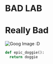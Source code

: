 # BAD LAB
# Really Bad

![Goog Image :D](https://s1.qwant.com/thumbr/474x668/a/6/62f371714014374f3813495ab9a2f1e478ef7e76cd350bbb60bb6cae658c5c/th.jpg?u=https%3A%2F%2Ftse.mm.bing.net%2Fth%3Fid%3DOIP.sKCcK8QL4h9acxEYEQUy7wHaKc%26pid%3DApi&q=0&b=1&p=0&a=0)

``` python
def epic_doggie():
  return doggie
```
